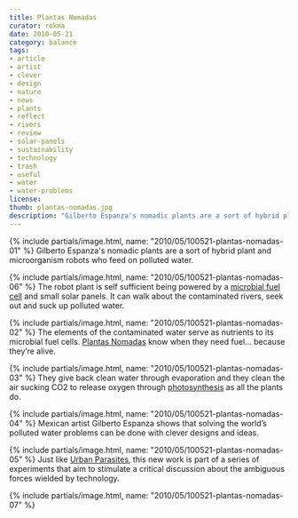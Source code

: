 ```yaml
---
title: Plantas Nomadas
curator: rokma
date: 2010-05-21
category: balance
tags:
- article
- artist
- clever
- design
- nature
- news
- plants
- reflect
- rivers
- review
- solar-panels
- sustainability
- technology
- trash
- useful
- water
- water-problems
license:
thumb: plantas-nomadas.jpg
description: "Gilberto Espanza's nomadic plants are a sort of hybrid plant and microorganism robots who feed on polluted water. The robot plant is self sufficient being powered by a microbial fuel cell and small solar panels. It can walk about the contaminated rivers, seek out and suck up polluted water."
---
```


{% include partials/image.html, name: "2010/05/100521-plantas-nomadas-01" %}
Gilberto Espanza's nomadic plants are a sort of hybrid plant and microorganism robots who feed on polluted water.

{% include partials/image.html, name: "2010/05/100521-plantas-nomadas-06" %}
The robot plant is self sufficient being powered by a <a href="http://en.wikipedia.org/wiki/Microbial_fuel_cell"   rel="noopener">microbial fuel cell</a> and small solar panels. It can walk about the contaminated rivers, seek out and suck up polluted water.

{% include partials/image.html, name: "2010/05/100521-plantas-nomadas-02" %}
The elements of the contaminated water serve as nutrients to its microbial fuel cells. <a   href="http://www.plantasnomadas.com/">Plantas Nomadas</a> know when they need fuel&hellip; because they&rsquo;re alive.

{% include partials/image.html, name: "2010/05/100521-plantas-nomadas-03" %}
They give back clean water through evaporation and they clean the air sucking CO2 to release oxygen through <a   href="http://en.wikipedia.org/wiki/Photosynthesis">photosynthesis</a> as all the plants do.

{% include partials/image.html, name: "2010/05/100521-plantas-nomadas-04" %}
Mexican artist Gilberto Espanza shows that solving the world&rsquo;s polluted water problems can be done with clever designs and ideas.

{% include partials/image.html, name: "2010/05/100521-plantas-nomadas-05" %}
Just like <a   href="http://parasitosurbanos.com">Urban Parasites</a>, this new work is part of a series of experiments that aim to stimulate a critical discussion about the ambiguous forces wielded by technology.

{% include partials/image.html, name: "2010/05/100521-plantas-nomadas-07" %}
